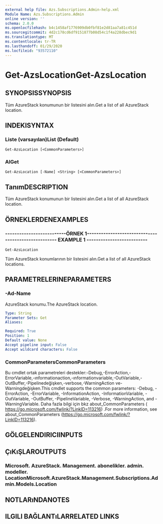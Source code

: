 ```yaml
---
external help file: Azs.Subscriptions.Admin-help.xml
Module Name: Azs.Subscriptions.Admin
online version: ''
schema: 2.0.0
ms.openlocfilehash: b4c1458af1776909db0fbf81e2d81aa7a81c451d
ms.sourcegitcommit: 4d2c178cd6df9151877b08d54c1f4a228dbec9d1
ms.translationtype: MT
ms.contentlocale: tr-TR
ms.lasthandoff: 01/29/2020
ms.locfileid: "93572110"
---
```

# <span data-ttu-id="7a646-101">Get-AzsLocation</span><span class="sxs-lookup"><span data-stu-id="7a646-101">Get-AzsLocation</span></span>

## <span data-ttu-id="7a646-102">SYNOPSIS</span><span class="sxs-lookup"><span data-stu-id="7a646-102">SYNOPSIS</span></span>
<span data-ttu-id="7a646-103">Tüm AzureStack konumunun bir listesini alın.</span><span class="sxs-lookup"><span data-stu-id="7a646-103">Get a list of all AzureStack location.</span></span>

## <span data-ttu-id="7a646-104">INDEKI</span><span class="sxs-lookup"><span data-stu-id="7a646-104">SYNTAX</span></span>

### <span data-ttu-id="7a646-105">Liste (varsayılan)</span><span class="sxs-lookup"><span data-stu-id="7a646-105">List (Default)</span></span>
```
Get-AzsLocation [<CommonParameters>]
```

### <span data-ttu-id="7a646-106">Al</span><span class="sxs-lookup"><span data-stu-id="7a646-106">Get</span></span>
```
Get-AzsLocation [-Name] <String> [<CommonParameters>]
```

## <span data-ttu-id="7a646-107">Tanım</span><span class="sxs-lookup"><span data-stu-id="7a646-107">DESCRIPTION</span></span>
<span data-ttu-id="7a646-108">Tüm AzureStack konumunun bir listesini alın.</span><span class="sxs-lookup"><span data-stu-id="7a646-108">Get a list of all AzureStack location.</span></span>

## <span data-ttu-id="7a646-109">ÖRNEKLERDEN</span><span class="sxs-lookup"><span data-stu-id="7a646-109">EXAMPLES</span></span>

### <span data-ttu-id="7a646-110">--------------------------ÖRNEK 1--------------------------</span><span class="sxs-lookup"><span data-stu-id="7a646-110">-------------------------- EXAMPLE 1 --------------------------</span></span>
```
Get-AzsLocation
```

<span data-ttu-id="7a646-111">Tüm AzureStack konumlarının bir listesini alın.</span><span class="sxs-lookup"><span data-stu-id="7a646-111">Get a list of all AzureStack locations.</span></span>

## <span data-ttu-id="7a646-112">PARAMETRELERINE</span><span class="sxs-lookup"><span data-stu-id="7a646-112">PARAMETERS</span></span>

### <span data-ttu-id="7a646-113">-Ad</span><span class="sxs-lookup"><span data-stu-id="7a646-113">-Name</span></span>
<span data-ttu-id="7a646-114">AzureStack konumu.</span><span class="sxs-lookup"><span data-stu-id="7a646-114">The AzureStack location.</span></span>

```yaml
Type: String
Parameter Sets: Get
Aliases: 

Required: True
Position: 1
Default value: None
Accept pipeline input: False
Accept wildcard characters: False
```

### <span data-ttu-id="7a646-115">CommonParameters</span><span class="sxs-lookup"><span data-stu-id="7a646-115">CommonParameters</span></span>
<span data-ttu-id="7a646-116">Bu cmdlet ortak parametreleri destekler:-Debug,-ErrorAction,-ErrorVariable,-ınformationaction,-ınformationvariable,-OutVariable,-OutBuffer,-Pipelinedeğişken,-verbose,-WarningAction ve-Warningdeğişken.</span><span class="sxs-lookup"><span data-stu-id="7a646-116">This cmdlet supports the common parameters: -Debug, -ErrorAction, -ErrorVariable, -InformationAction, -InformationVariable, -OutVariable, -OutBuffer, -PipelineVariable, -Verbose, -WarningAction, and -WarningVariable.</span></span> <span data-ttu-id="7a646-117">Daha fazla bilgi için bkz about_CommonParameters ( https://go.microsoft.com/fwlink/?LinkID=113216) .</span><span class="sxs-lookup"><span data-stu-id="7a646-117">For more information, see about_CommonParameters (https://go.microsoft.com/fwlink/?LinkID=113216).</span></span>

## <span data-ttu-id="7a646-118">GÖLGELENDIRICI</span><span class="sxs-lookup"><span data-stu-id="7a646-118">INPUTS</span></span>

## <span data-ttu-id="7a646-119">ÇıKıŞLAR</span><span class="sxs-lookup"><span data-stu-id="7a646-119">OUTPUTS</span></span>

### <span data-ttu-id="7a646-120">Microsoft. AzureStack. Management. abonelikler. admin. modeller. Location</span><span class="sxs-lookup"><span data-stu-id="7a646-120">Microsoft.AzureStack.Management.Subscriptions.Admin.Models.Location</span></span>

## <span data-ttu-id="7a646-121">NOTLARıNDA</span><span class="sxs-lookup"><span data-stu-id="7a646-121">NOTES</span></span>

## <span data-ttu-id="7a646-122">ILGILI BAĞLANTıLAR</span><span class="sxs-lookup"><span data-stu-id="7a646-122">RELATED LINKS</span></span>

